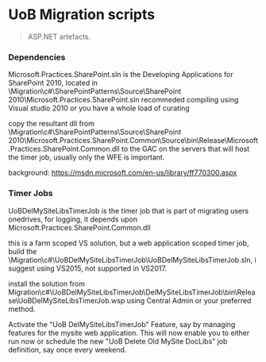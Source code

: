 # UoB Migration scripts #

> ASP.NET artefacts.

### Dependencies ###

Microsoft.Practices.SharePoint.sln is the Developing Applications for SharePoint 2010, located in \Migration\c#\SharePointPatterns\Source\SharePoint 2010\Microsoft.Practices.SharePoint.sln
recommeded compiling using Visual studio 2010 or you have a whole load of curating 

copy the resultant dll from \Migration\c#\SharePointPatterns\Source\SharePoint 2010\Microsoft.Practices.SharePoint.Common\Source\bin\Release\Microsoft.Practices.SharePoint.Common.dll
to the GAC on the servers that will host the timer job, usually only the WFE is important.  

background: https://msdn.microsoft.com/en-us/library/ff770300.aspx




### Timer Jobs ###

UoBDelMySiteLibsTimerJob is the timer job that is part of migrating users onedrives, for logging, it depends upon Microsoft.Practices.SharePoint.Common.dll


this is a farm scoped VS solution, but a web application scoped timer job, 
build the \Migration\c#\UoBDelMySiteLibsTimerJob\UoBDelMySiteLibsTimerJob.sln, i suggest using VS2015, not supported in VS2017.

install the solution from Migration\c#\UoBDelMySiteLibsTimerJob\DelMySiteLibsTimerJob\bin\Release\UoBDelMySiteLibsTimerJob.wsp using Central Admin or your preferred method.

Activate the "UoB DelMySiteLibsTimerJob" Feature, say by managing features for the mysite web application.  This will now enable you to either run now or schedule the new "UoB Delete Old MySite DocLibs" job definition, say once every weekend.

